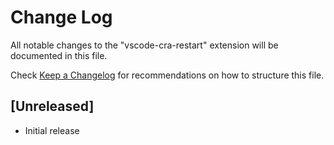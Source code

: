 # Change Log

All notable changes to the "vscode-cra-restart" extension will be documented in this file.

Check [Keep a Changelog](http://keepachangelog.com/) for recommendations on how to structure this file.

## [Unreleased]

- Initial release